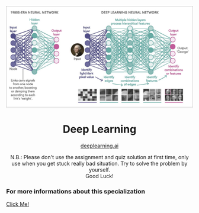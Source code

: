 <div align="center" markdown="1">
    <img src="./deep-learning.jpg">
    <h1>Deep Learning</h1>
    <a href="https://www.deeplearning.ai"> deeplearning.ai </a>
    <p>N.B.: Please don't use the assignment and quiz solution at first time, only use when you get stuck really bad situation. Try to solve the problem by yourself.<br /> Good Luck!</p>
</div>  

### For more informations about this specialization  
[Click Me!](https://www.coursera.org/specializations/deep-learning)

